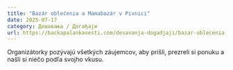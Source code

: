 ```yaml
---
title: "Bazár oblečenia a Mamabazár v Pivnici"
date: 2025-07-17
category: Дешавања / Догађаји
url: https://backapalankavesti.com/desavanja-dogadjaji/bazar-oblecenia-a-mamabazar-v-pivnici/
---
```


Organizátorky pozývajú všetkých záujemcov, aby prišli, prezreli si ponuku a našli si niečo podľa svojho vkusu.
